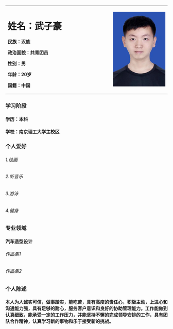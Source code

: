 <table border="0">
   <tr>
      <td width="65%">
       <h1>姓名：武子豪</h1>
       <p><b>民族：汉族</b></p>
       <p><b>政治面貌：共青团员</b></p>
       <p><b>性别：男</b></p>
       <p><b>年龄：20岁</b></p>
       <p><b>国籍：中国</b></p>
    </td>
    <td width="35%">
       <img src="/zhengjianzhao.jpeg" width="100%">                 
     </td>
   </tr>
</table>

### 学习阶段  
#### 学历：本科
#### 学校：南京理工大学主校区

### 个人爱好
###### 1.绘画
###### 2.听音乐
###### 3.游泳
###### 4.健身
### 专业领域
#### 汽车造型设计
###### 作品集1
###### 作品集2
### 个人陈述 
#### 本人为人诚实可信，做事踏实，能吃苦，具有高度的责任心，积极主动，上进心和沟通能力强，具有足够的耐心，服务客户意识和良好的协助管理能力。工作能做到认真细致，能承受一定的工作压力，并能坚持不懈的完成领导安排的工作，具有团队合作精神，认真学习新的事物和乐于接受新的挑战。

